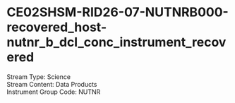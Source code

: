 # CE02SHSM-RID26-07-NUTNRB000-recovered_host-nutnr_b_dcl_conc_instrument_recovered

Stream Type: Science<br>
Stream Content: Data Products<br>
Instrument Group Code: NUTNR<br>
